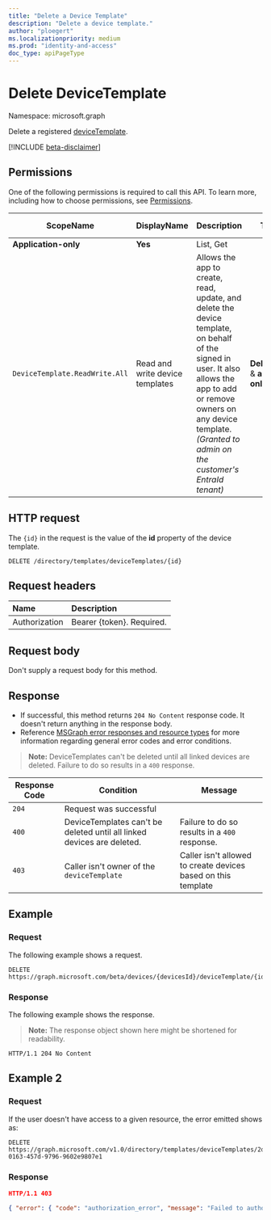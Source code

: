 ```yaml
---
title: "Delete a Device Template"
description: "Delete a device template."
author: "ploegert"
ms.localizationpriority: medium
ms.prod: "identity-and-access"
doc_type: apiPageType
---
```


# Delete DeviceTemplate
Namespace: microsoft.graph

Delete a registered [deviceTemplate](../resources/devicetemplate.md). 

[!INCLUDE [beta-disclaimer](../../includes/beta-disclaimer.md)]

## Permissions
One of the following permissions is required to call this API. To learn more, including how to choose permissions, see [Permissions](../../../concepts/permissions-reference.md).

<!-- {
  "blockType": "permissions",
  "name": "device-delete-devicetemplate-permissions"
}
-->

|ScopeName|DisplayName|Description|Type|Admin Consent?|Entities/APIs covered|
|-|-|-|-|-|-|
**Application-only**|**Yes**|List, Get|
|`DeviceTemplate.ReadWrite.All`|Read and write device templates | Allows the app to create, read, update, and delete the device template, on behalf of the signed in user. It also allows the app to add or remove owners on any device template. _(Granted to admin on the customer's EntraId tenant)_|**Delegated** & **app-only**|**Yes**|List, Get, Create, Update, Delete|

## HTTP request

The `{id}` in the request is the value of the **id** property of the device template.
<!-- { "blockType": "ignored" } -->
```http
DELETE /directory/templates/deviceTemplates/{id}
```

## Request headers
| Name       | Description|
|:---------------|:--------|
| Authorization  | Bearer {token}. Required. |

## Request body
Don't supply a request body for this method.

## Response
- If successful, this method returns `204 No Content` response code. It doesn't return anything in the response body.
- Reference [MSGraph error responses and resource types](../../../concepts/errors.md) for more information regarding general error codes and error conditions.

> **Note:** DeviceTemplates can't be deleted until all linked devices are deleted. Failure to do so results in a `400` response.


|Response Code|Condition|Message|
|-|-|-|
|`204` | Request was successful ||
|`400` | DeviceTemplates can't be deleted until all linked devices are deleted. | Failure to do so results in a `400` response. |
|`403` | Caller isn't owner of the `deviceTemplate`| Caller isn't allowed to create devices based on this template|


## Example
### Request

The following example shows a request.
<!-- {
  "blockType": "request",
  "name": "delete_devicetemplate_from_device"
}
-->
``` http
DELETE https://graph.microsoft.com/beta/devices/{devicesId}/deviceTemplate/{id}/$ref
```


### Response

The following example shows the response.
>**Note:** The response object shown here might be shortened for readability.
<!-- {
  "blockType": "response",
  "truncated": true
}
-->
``` http
HTTP/1.1 204 No Content
```

## Example 2
### Request
If the user doesn't have access to a given resource, the error emitted shows as:
```http
DELETE https://graph.microsoft.com/v1.0/directory/templates/deviceTemplates/2d62b12a-0163-457d-9796-9602e9807e1
```

### Response
```json
HTTP/1.1 403

{ "error": { "code": "authorization_error", "message": "Failed to authorize, token doesn't have the required permissions.", "innerError": { "date": "2022-05-26T01:12:14", "request-id": "19318138-3b82-410c-acff-821f07925027", "client-request-id": "0aa65d9c-a47c-566a-40a7-0261f0f5b6c3" } } }
```